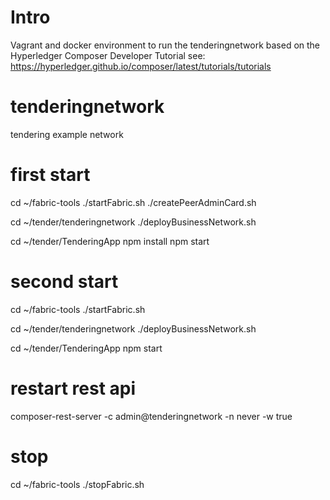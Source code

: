 # Intro
Vagrant and docker environment to run the tenderingnetwork based on the Hyperledger Composer Developer Tutorial
see: https://hyperledger.github.io/composer/latest/tutorials/tutorials


# tenderingnetwork

tendering example network



# first start
cd ~/fabric-tools
./startFabric.sh
./createPeerAdminCard.sh

cd ~/tender/tenderingnetwork
./deployBusinessNetwork.sh

cd ~/tender/TenderingApp
npm install
npm start



# second start
cd ~/fabric-tools
./startFabric.sh

cd ~/tender/tenderingnetwork
./deployBusinessNetwork.sh

cd ~/tender/TenderingApp
npm start

# restart rest api
composer-rest-server -c admin@tenderingnetwork -n never -w true


# stop
cd ~/fabric-tools
./stopFabric.sh
